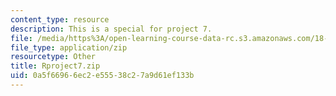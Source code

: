 ```yaml
---
content_type: resource
description: This is a special for project 7.
file: /media/https%3A/open-learning-course-data-rc.s3.amazonaws.com/18-443-statistics-for-applications-spring-2015/0a5f66966ec2e55538c27a9d61ef133b_Rproject7.zip
file_type: application/zip
resourcetype: Other
title: Rproject7.zip
uid: 0a5f6696-6ec2-e555-38c2-7a9d61ef133b
---
```

